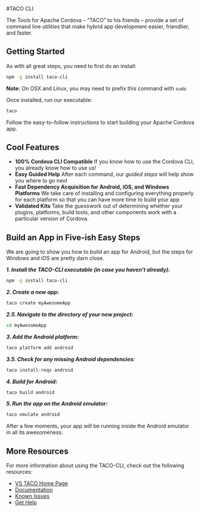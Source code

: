 ﻿#TACO CLI

The Tools for Apache Cordova – “TACO” to his friends – provide a set of command line utilities that make hybrid app development easier, friendlier, and faster.

## Getting Started
As with all great steps, you need to first do an install:

```sh
npm -g install taco-cli
```
**Note:** On OSX and Linux, you may need to prefix this command with `sudo` 

Once installed, run our executable:
```sh
taco
```
Follow the easy-to-follow instructions to start building your Apache Cordova app.

## Cool Features

 - **100% Cordova CLI Compatible** If you know how to use the Cordova CLI, you already know how to use us!
 - **Easy Guided Help** After each command, our *guided steps* will help show you where to go next
 - **Fast Dependency Acquisition for Android, iOS, and Windows Platforms** We take care of installing and configuring everything properly for each platform so that you can have more time to build your app
 - **Validated Kits** Take the guesswork out of determining whether your plugins, platforms, build tools, and other components work with a particular version of Cordova.

## Build an App in Five-ish Easy Steps
We are going to show you how to build an app for Android, but the steps for Windows and iOS are pretty darn close.

***1. Install the TACO-CLI executable (in case you haven't already):***

```sh
npm -g install taco-cli
```
***2. Create a new app:***
```sh
taco create myAwesomeApp
```
***2.5. Navigate to the directory of your new project:***
```sh
cd myAwesomeApp
```
***3. Add the Android platform:***
```sh
taco platform add android
```
***3.5. Check for any missing Android dependencies:***
```sh
taco install-reqs android
```
***4. Build for Android:***
```sh
taco build android
```
***5. Run the app on the Android emulator:***
```sh
taco emulate android
```
After a few moments, your app will be running inside the Android emulator in all its awesomeness.

## More Resources
For more information about using the TACO-CLI, check out the following resources:

- [VS TACO Home Page](https://www.visualstudio.com/en-US/explore/cordova-vs)
- [Documentation](https://msdn.microsoft.com/en-us/library/dn771545.aspx)
- [Known Issues](https://github.com/Microsoft/cordova-docs/blob/master/known-issues/known-issues-general.md)
- [Get Help](http://stackoverflow.com/questions/tagged/visual-studio-cordova)

